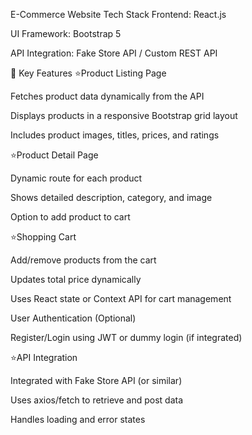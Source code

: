 E-Commerce Website
 Tech Stack
Frontend: React.js

UI Framework: Bootstrap 5

API Integration: Fake Store API / Custom REST API

🌟 Key Features
⭐Product Listing Page

Fetches product data dynamically from the API

Displays products in a responsive Bootstrap grid layout

Includes product images, titles, prices, and ratings

⭐Product Detail Page

Dynamic route for each product

Shows detailed description, category, and image

Option to add product to cart

⭐Shopping Cart

Add/remove products from the cart

Updates total price dynamically

Uses React state or Context API for cart management

User Authentication (Optional)

Register/Login using JWT or dummy login (if integrated)

⭐API Integration

Integrated with Fake Store API (or similar)

Uses axios/fetch to retrieve and post data

Handles loading and error states
